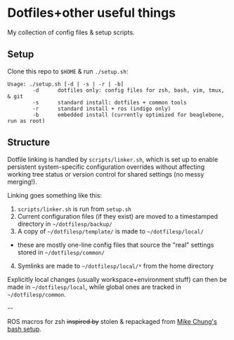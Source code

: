 # Dotfiles+other useful things
My collection of config files & setup scripts.

## Setup
Clone this repo to `$HOME` & run `./setup.sh`:
```
Usage: ./setup.sh [-d | -s | -r | -b]
        -d      dotfiles only: config files for zsh, bash, vim, tmux, & git
        -s      standard install: dotfiles + common tools
        -r      standard install + ros (indigo only)
        -b      embedded install (currently optimized for beaglebone, run as root)
```

## Structure
Dotfile linking is handled by `scripts/linker.sh`, which is set up to enable persistent system-specific configuration overrides without affecting working tree status or version control for shared settings (no messy merging!).

Linking goes something like this:

1. `scripts/linker.sh` is run from `setup.sh`
2. Current configuration files (if they exist) are moved to a timestamped directory in `~/dotfilesp/backup/`
3. A copy of `~/dotfilesp/template/` is made to `~/dotfilesp/local/`
 - these are mostly one-line config files that source the "real" settings stored in `~/dotfilesp/common/`
4. Symlinks are made to `~/dotfilesp/local/*` from the home directory

Explicitly local changes (usually workspace+environment stuff) can then be made in `~/dotfilesp/local`, while global ones are tracked in `~/dotfilesp/common`.


--

ROS macros for zsh ~~inspired by~~ stolen & repackaged from [Mike Chung's bash setup](http://github.com/mjyc/dotfiles).
